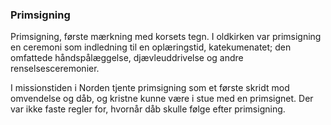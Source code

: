 ### Primsigning


Primsigning, første mærkning med korsets tegn. I oldkirken var primsigning en ceremoni som indledning til en oplæringstid, katekumenatet; den omfattede håndspålæggelse, djævleuddrivelse og andre renselsesceremonier.

I missionstiden i Norden tjente primsigning som et første skridt mod omvendelse og dåb, og kristne kunne være i stue med en primsignet. Der var ikke faste regler for, hvornår dåb skulle følge efter primsigning.